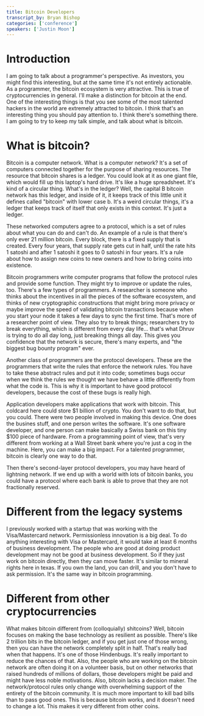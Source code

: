 ```yaml
---
title: Bitcoin Developers
transcript_by: Bryan Bishop
categories: ['conference']
speakers: ['Justin Moon']
---
```


# Introduction

I am going to talk about a programmer's perspective. As investors, you might find this interesting, but at the same time it's not entirely actionable. As a programmer, the bitcoin ecosystem is very attractive. This is true of cryptocurrencies in general. I'll make a distinction for bitcoin at the end. One of the interesting things is that you see some of the most talented hackers in the world are extremely attracted to bitcoin. I think that's an interesting thing you should pay attention to. I think there's something there. I am going to try to keep my talk simple, and talk about what is bitcoin.

# What is bitcoin?

Bitcoin is a computer network. What is a computer network? It's a set of computers connected together for the purpose of sharing resources. The resource that bitcoin shares is a ledger. You could look at it as one giant file, which would fill up this laptop's hard drive. It's like a huge spreadsheet. It's kind of a circular thing. What's in the ledger? Well, the capital B bitcoin network has this ledger, and inside of it, it keeps track of this little unit it defines called "bitcoin" with lower case b. It's a weird circular things, it's a ledger that keeps track of itself that only exists in this context. It's just a ledger.

These networked computers agree to a protocol, which is a set of rules about what you can do and can't do. An example of a rule is that there's only ever 21 million bitcoin. Every block, there is a fixed supply that is created. Every four years, that supply rate gets cut in half, until the rate hits 1 satoshi and after 1 satoshi it goes to 0 satoshi in four years. It's a rule about how to assign new coins to new owners and how to bring coins into existence.

Bitcoin programmers write computer programs that follow the protocol rules and provide some function. They might try to improve or update the rules, too. There's a few types of programmers. A researcher is someone who thinks about the incentives in all the pieces of the software ecosystem, and thinks of new cryptographic constructions that might bring more privacy or maybe improve the speed of validating bitcoin transactions because when you start your node it takes a few days to sync the first time. That's more of a researcher point of view. They also try to break things; researchers try to break everything, which is different from every day life... that's what Dhruv is trying to do all day long, just breaking things all day. This gives you confidence that the network is secure, there's many experts, and "the biggest bug bounty program" ever.

Another class of programmers are the protocol developers. These are the programmers that write the rules that enforce the network rules. You have to take these abstract rules and put it into code; sometimes bugs occur when we think the rules we thought we have behave a little differently from what the code is. This is why it is important to have good protocol developers, because the cost of these bugs is really high.

Application developers make applications that work with bitcoin. This coldcard here could store $1 billion of crypto. You don't want to do that, but you could. There were two people involved in making this device. One does the busines stuff, and one person writes the software. It's one software developer, and one person can make basically a Swiss bank on this tiny $100 piece of hardware. From a programming point of view, that's very different from working at a Wall Street bank where you're just a cog in the machine. Here, you can make a big impact. For a talented programmer, bitcoin is clearly one way to do that.

Then there's second-layer protocol developers, you may have heard of lightning network. If we end up with a world with lots of bitcoin banks, you could have a protocol where each bank is able to prove that they are not fractionally reserved.

# Different from the legacy systems

I previously worked with a startup that was working with the Visa/Mastercard network. Permissionless innovation is a big deal. To do anything interesting with Visa or Mastercard, it would take at least 6 months of business development. The people who are good at doing product development may not be good at business development. So if they just work on bitcoin directly, then they can move faster. It's similar to mineral rights here in texas. If you own the land, you can drill, and you don't have to ask permission. It's the same way in bitcoin programming.

# Different from other cryptocurrencies

What makes bitcoin different from (colloquially) shitcoins? Well, bitcoin focuses on making the base technology as resilient as possible. There's like 2 trillion bits in the bitcoin ledger, and if you get just one of those wrong, then you can have the network completely split in half. That's really bad when that happens. It's one of those Hindenbugs. It's really important to reduce the chances of that. Also, the people who are working on the bitcoin network are often doing it on a volunteer basis, but on other networks that raised hundreds of millions of dollars, those developers might be paid and might have less noble motivations. Also, bitcoin lacks a decision maker. The network/protocol rules only change with overwhelming support of the entirety of the bitcoin community. It is much more important to kill bad bills than to pass good ones. This is because bitcoin works, and it doesn't need to change a lot. This makes it very different from other coins.
